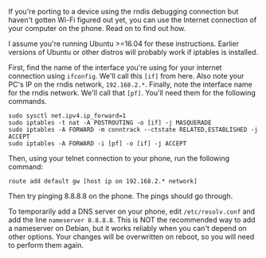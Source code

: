 If you're porting to a device using the rndis debugging connection but haven't gotten Wi-Fi figured out yet, you can use the Internet connection of your computer on the phone. Read on to find out how.

I assume you're running Ubuntu >=16.04 for these instructions. Earlier versions of Ubuntu or other distros will probably work if iptables is installed.

First, find the name of the interface you're using for your internet connection using `ifconfig`. We'll call this `[if]` from here. Also note your PC's IP on the rndis network, `192.168.2.*`. Finally, note the interface name for the rndis network. We'll call that `[pf]`. You'll need them for the following commands. 

```
sudo sysctl net.ipv4.ip_forward=1
sudo iptables -t nat -A POSTROUTING -o [if] -j MASQUERADE
sudo iptables -A FORWARD -m conntrack --ctstate RELATED,ESTABLISHED -j ACCEPT
sudo iptables -A FORWARD -i [pf] -o [if] -j ACCEPT
```

Then, using your telnet connection to your phone, run the following command:

`route add default gw [host ip on 192.168.2.* network]`

Then try pinging 8.8.8.8 on the phone. The pings should go through.

To temporarily add a DNS server on your phone, edit `/etc/resolv.conf` and add the line `nameserver 8.8.8.8`. This is NOT the recommended way to add a nameserver on Debian, but it works reliably when you can't depend on other options. Your changes will be overwritten on reboot, so you will need to perform them again.